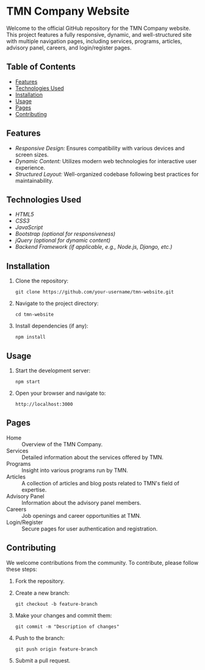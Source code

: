  <h1>TMN Company Website</h1>
    <p>Welcome to the official GitHub repository for the TMN Company website. This project features a fully responsive, dynamic, and well-structured site with multiple navigation pages, including services, programs, articles, advisory panel, careers, and login/register pages. </p>
    <h2>Table of Contents</h2>
    <ul>
        <li><a href="#features">Features</a></li>
        <li><a href="#technologies-used">Technologies Used</a></li>
        <li><a href="#installation">Installation</a></li>
        <li><a href="#usage">Usage</a></li>
        <li><a href="#pages">Pages</a></li>
        <li><a href="#contributing">Contributing</a></li>
    </ul>
    <h2 id="features">Features</h2>
    <ul>
        <li><em>Responsive Design:</em> Ensures compatibility with various devices and screen sizes.</li>
        <li><em>Dynamic Content:</em> Utilizes modern web technologies for interactive user experience.</li>
        <li><em>Structured Layout:</em> Well-organized codebase following best practices for maintainability.</li>
    </ul>
    <h2 id="technologies-used">Technologies Used</h2>
    <ul>
        <li><em>HTML5</em></li>
        <li><em>CSS3</em></li>
        <li><em>JavaScript</em></li>
        <li><em>Bootstrap (optional for responsiveness)</em></li>
        <li><em>jQuery (optional for dynamic content)</em></li>
        <li><em>Backend Framework (if applicable, e.g., Node.js, Django, etc.)</em></li>
    </ul>
    <h2 id="installation">Installation</h2>
    <ol>
        <li>
            <p>Clone the repository:</p>
            <pre><code>git clone https://github.com/your-username/tmn-website.git</code></pre>
        </li>
        <li>
            <p>Navigate to the project directory:</p>
            <pre><code>cd tmn-website</code></pre>
        </li>
        <li>
            <p>Install dependencies (if any):</p>
            <pre><code>npm install</code></pre>
        </li>
    </ol>
    <h2 id="usage">Usage</h2>
    <ol>
        <li>
            <p>Start the development server:</p>
            <pre><code>npm start</code></pre>
        </li>
        <li>
            <p>Open your browser and navigate to:</p>
            <pre><code>http://localhost:3000</code></pre>
        </li>
    </ol>
    <h2 id="pages">Pages</h2>
    <dl>
        <dt>Home</dt>
        <dd>Overview of the TMN Company.</dd>
        <dt>Services</dt>
        <dd>Detailed information about the services offered by TMN.</dd>
        <dt>Programs</dt>
        <dd>Insight into various programs run by TMN.</dd>
        <dt>Articles</dt>
        <dd>A collection of articles and blog posts related to TMN's field of expertise.</dd>
        <dt>Advisory Panel</dt>
        <dd>Information about the advisory panel members.</dd>
        <dt>Careers</dt>
        <dd>Job openings and career opportunities at TMN.</dd>
        <dt>Login/Register</dt>
        <dd>Secure pages for user authentication and registration.</dd>
    </dl>
    <h2 id="contributing">Contributing</h2>
    <p>We welcome contributions from the community. To contribute, please follow these steps:</p>
    <ol>
        <li>Fork the repository.</li>
        <li>
            <p>Create a new branch:</p>
            <pre><code>git checkout -b feature-branch</code></pre>
        </li>
        <li>
            <p>Make your changes and commit them:</p>
            <pre><code>git commit -m "Description of changes"</code></pre>
        </li>
        <li>
            <p>Push to the branch:</p>
            <pre><code>git push origin feature-branch</code></pre>
        </li>
        <li>Submit a pull request.</li>
    </ol>
